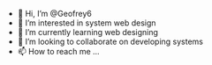 - 👋 Hi, I’m @Geofrey6
- 👀 I’m interested in system web design
- 🌱 I’m currently learning web designing
- 💞️ I’m looking to collaborate on developing systems
- 📫 How to reach me ...

<!---
Geofrey6/Geofrey6 is a ✨ special ✨ repository because its `README.md` (this file) appears on your GitHub profile.
You can click the Preview link to take a look at your changes.
--->
